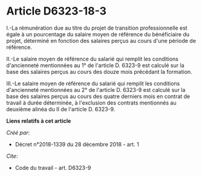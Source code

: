 # Article D6323-18-3

I.-La rémunération due au titre du projet de transition professionnelle est égale à un pourcentage du salaire moyen de
référence du bénéficiaire du projet, déterminé en fonction des salaires perçus au cours d'une période de référence. 

II.-Le salaire moyen de référence du salarié qui remplit les conditions d'ancienneté mentionnées au 1° de l'article D. 6323-9
est calculé sur la base des salaires perçus au cours des douze mois précédant la formation. 

III.-Le salaire moyen de référence du salarié qui remplit les conditions d'ancienneté mentionnées au 2° de l'article D.
6323-9 est calculé sur la base des salaires perçus au cours des quatre derniers mois en contrat de travail à durée
déterminée, à l'exclusion des contrats mentionnés au deuxième alinéa du II de l'article D. 6323-9.

**Liens relatifs à cet article**

_Créé par_:

  - Décret n°2018-1339 du 28 décembre 2018 - art. 1

_Cite_:

  - Code du travail - art. D6323-9
